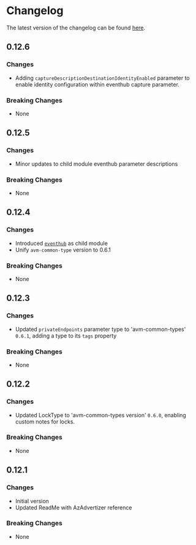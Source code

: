 # Changelog

The latest version of the changelog can be found [here](https://github.com/Azure/bicep-registry-modules/blob/main/avm/res/event-hub/namespace/CHANGELOG.md).

## 0.12.6

### Changes

- Adding `captureDescriptionDestinationIdentityEnabled` parameter to enable identity configuration within eventhub capture parameter.

### Breaking Changes

- None

## 0.12.5

### Changes

- Minor updates to child module eventhub parameter descriptions

### Breaking Changes

- None

## 0.12.4

### Changes

- Introduced [`eventhub`](/Azure/bicep-registry-modules/blob/main/avm/res/event-hub/namespace/eventhub) as child module
- Unify `avm-common-type` version to 0.6.1

### Breaking Changes

- None

## 0.12.3

### Changes

- Updated `privateEndpoints` parameter type to 'avm-common-types' `0.6.1`, adding a type to its `tags` property

### Breaking Changes

- None

## 0.12.2

### Changes

- Updated LockType to 'avm-common-types version' `0.6.0`, enabling custom notes for locks.

### Breaking Changes

- None

## 0.12.1

### Changes

- Initial version
- Updated ReadMe with AzAdvertizer reference

### Breaking Changes

- None
